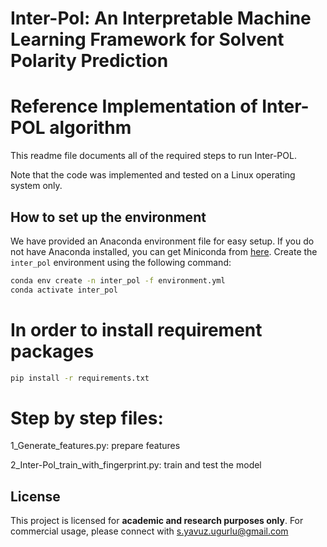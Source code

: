 # Inter-Pol: An Interpretable Machine Learning Framework for Solvent Polarity Prediction

# Reference Implementation of Inter-POL algorithm
This readme file documents all of the required steps to run Inter-POL.

Note that the code was implemented and tested on a Linux operating system only.

## How to set up the environment
We have provided an Anaconda environment file for easy setup.
If you do not have Anaconda installed, you can get Miniconda from [here](https://docs.conda.io/en/latest/miniconda.html).
Create the `inter_pol` environment using the following command:
```bash
conda env create -n inter_pol -f environment.yml
conda activate inter_pol
```

# In order to install requirement packages
```bash
pip install -r requirements.txt
```

# Step by step files:

1_Generate_features.py: prepare features

2_Inter-Pol_train_with_fingerprint.py: train and test the model


## License

This project is licensed for **academic and research purposes only**. For commercial usage, please connect with s.yavuz.ugurlu@gmail.com

